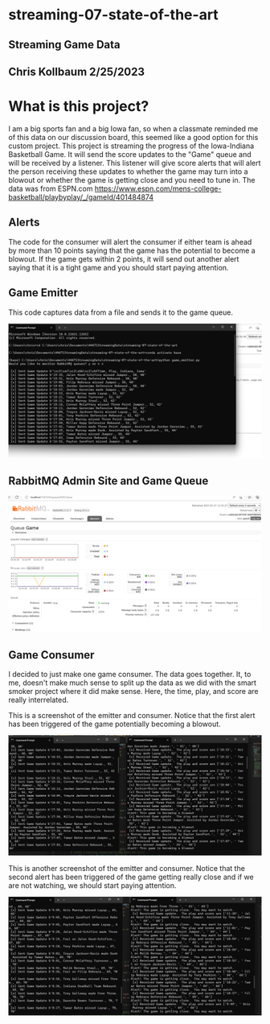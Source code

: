 # streaming-07-state-of-the-art

## Streaming Game Data
## Chris Kollbaum 2/25/2023

# What is this project?

I am a big sports fan and a big Iowa fan, so when a classmate reminded me of this data on our discussion board, this seemed like a good option for this custom project.  This project is streaming the progress of the Iowa-Indiana Basketball Game.  It will send the score updates to the "Game" queue and will be received by a listener.  This listener will give score alerts that will alert the person receiving these updates to whether the game may turn into a blowout or whether the game is getting close and you need to tune in.  The data was from ESPN.com https://www.espn.com/mens-college-basketball/playbyplay/_/gameId/401484874

## Alerts
The code for the consumer will alert the consumer if either team is ahead by more than 10 points saying that the game has the potential to become a blowout.  If the game gets within 2 points, it will send out another alert saying that it is a tight game and you should start paying attention.  

## Game Emitter

This code captures data from a file and sends it to the game queue.

![game](Gameemitter.png)

## RabbitMQ Admin Site and Game Queue

![Queue](Queue.png)

## Game Consumer

I decided to just make one game consumer.  The data goes together.  It, to me, doesn't make much sense to split up the data as we did with the smart smoker project where it did make sense.  Here, the time, play, and score are really interrelated.  

This is a screenshot of the emitter and consumer.  Notice that the first alert has been triggered of the game potentially
becoming a blowout.

![consumer](alert.png)

This is another screenshot of the emitter and consumer.  Notice that the second alert has been triggered of the game getting 
really close and if we are not watching, we should start paying attention.  

![consumer2](alert2.png)

